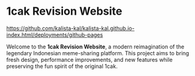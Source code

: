 # 1cak Revision Website

https://github.com/kalista-kal/kalista-kal.github.io-index.html/deployments/github-pages

Welcome to the **1cak Revision Website**, a modern reimagination of the legendary Indonesian meme-sharing platform. This project aims to bring fresh design, performance improvements, and new features while preserving the fun spirit of the original 1cak.
